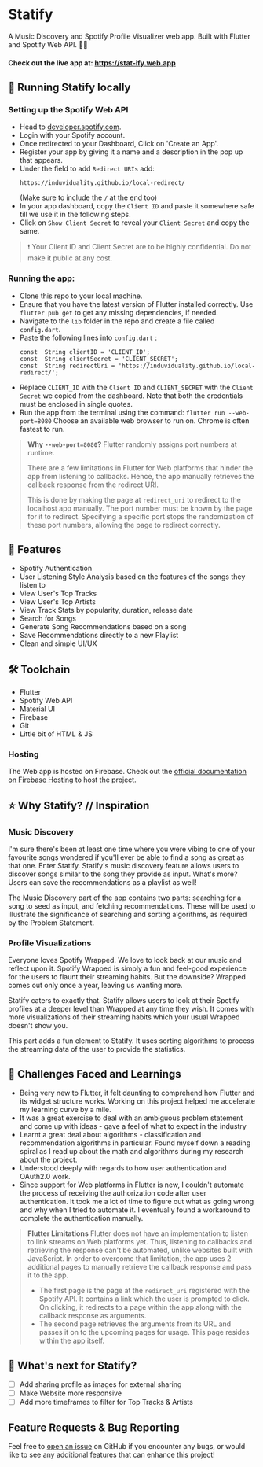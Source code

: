 # Statify
A Music Discovery and Spotify Profile Visualizer web app. 
Built with Flutter and Spotify Web API. :blue_heart::green_heart:

#### Check out the live app at: https://stat-ify.web.app

## :rocket: Running Statify locally

### Setting up the Spotify Web API

-   Head to  [developer.spotify.com](https://developer.spotify.com/).
-   Login with your Spotify account.
-   Once redirected to your Dashboard, Click on 'Create an App'.
-   Register your app by giving it a name and a description in the pop up that appears.
-   Under the field to add `Redirect URIs` add: 
	 ```
	 https://induviduality.github.io/local-redirect/
    ```
     (Make sure to include the `/` at the end too)
-   In your app dashboard, copy the  `Client ID`  and paste it somewhere safe till we use it in the following steps.
-   Click on  `Show Client Secret`  to reveal your  `Client Secret`  and copy the same.

> ❗  Your Client ID and Client Secret are to be highly confidential. Do not make it public at any cost. 

### Running the app:
- Clone this repo to your local machine.
- Ensure that you have the latest version of Flutter installed correctly. Use `flutter pub get` to get any missing dependencies, if needed.
- Navigate to the `lib` folder in the repo and create a file called `config.dart`. 
- Paste the following lines into `config.dart` :
  ```
  const  String clientID = 'CLIENT_ID';
  const  String clientSecret = 'CLIENT_SECRET';
  const  String redirectUri = 'https://induviduality.github.io/local-redirect/';
  ```
- Replace `CLIENT_ID` with the `Client ID` and `CLIENT_SECRET` with the `Client Secret` we copied from the dashboard. Note that both the credentials must be enclosed in single quotes.
- Run the app from the terminal using the command: 
```flutter run --web-port=8080```
Choose an available web browser to run on. Chrome is often fastest to run.
>**Why `--web-port=8080`?**
> Flutter randomly assigns port numbers at runtime. 
> 
> There are a few limitations in Flutter for Web platforms that hinder the app from listening to callbacks. Hence, the app manually retrieves the callback response from the redirect URI. 
> 
> This is done by making the page at `redirect_uri` to redirect to the localhost app manually. The port number must be known by the page for it to redirect. Specifying a specific port stops the randomization of these port numbers, allowing the page to redirect correctly.

## :dart: Features
- Spotify Authentication
- User Listening Style Analysis based on the features of the songs they listen to
- View User's Top Tracks
- View User's Top Artists
- View Track Stats by popularity, duration, release date
- Search for Songs
- Generate Song Recommendations based on a song
- Save Recommendations directly to a new Playlist
- Clean and simple UI/UX

## 🛠️ Toolchain
- Flutter
- Spotify Web API
- Material UI
- Firebase
- Git
- Little bit of HTML & JS

### Hosting
The Web app is hosted on Firebase. Check out the [official documentation on Firebase Hosting](https://firebase.google.com/docs/hosting/quickstart) to host the project.

## :star: Why Statify? // Inspiration

### Music Discovery
I'm sure there's been at least one time where you were vibing to one of your favourite songs wondered if you'll ever be able to find a song as great as that one. Enter Statify. Statify's music discovery feature allows users to discover songs similar to the song they provide as input. What's more? Users can save the recommendations as a playlist as well!

The Music Discovery part of the app contains two parts: searching for a song to seed as input, and fetching recommendations. These will be used to illustrate the significance of searching and sorting algorithms, as required by the Problem Statement.

### Profile Visualizations
Everyone loves Spotify Wrapped. We love to look back at our music and reflect upon it. Spotify Wrapped is simply a fun and feel-good experience for the users to flaunt their streaming habits. But the downside? Wrapped comes out only once a year, leaving us wanting more. 

Statify caters to exactly that. Statify allows users to look at their Spotify profiles at a deeper level than Wrapped at any time they wish. It comes with more visualizations of their streaming habits which your usual Wrapped doesn't show you.

This part adds a fun element to Statify. It uses sorting algorithms to process the streaming data of the user to provide the statistics.

## :memo: Challenges Faced and Learnings
- Being very new to Flutter, it felt daunting to comprehend how Flutter and its widget structure works. Working on this project helped me accelerate my learning curve by a mile.
- It was a great exercise to deal with an ambiguous problem statement and come up with ideas - gave a feel of what to expect in the industry
- Learnt a great deal about algorithms - classification and recommendation algorithms in particular. Found myself down a reading spiral as I read up about the math and algorithms during my research about the project.
- Understood deeply with regards to how user authentication and OAuth2.0 work.
- Since support for Web platforms in Flutter is new, I couldn't automate the process of receiving the authorization code after user authentication. It took me a lot of time to figure out what as going wrong and why when I tried to automate it. I eventually found a workaround to complete the authentication manually.
> **Flutter Limitations**
>  Flutter does not have an implementation to listen to link streams on Web platforms yet. Thus, listening to callbacks and retrieving the response can't be automated, unlike websites built with JavaScript.
>  In order to overcome that limitation, the app uses 2 additional pages to manually retrieve the callback response and pass it to the app.
>  - The first page is the page at the `redirect_uri` registered with the Spotify API. It contains a link which the user is prompted to click. On clicking, it redirects to a page within the app along with the callback response as arguments.
>  - The second page retrieves the arguments from its URL and passes it on to the upcoming pages for usage. This page resides within the app itself.

## :construction: What's next for Statify?

 - [ ] Add sharing profile as images for external sharing
 - [ ] Make Website more responsive
 - [ ] Add more timeframes to filter for Top Tracks & Artists

## Feature Requests & Bug Reporting

Feel free to  [open an issue](https://github.com/induviduality/statify/issues)  on GitHub if you encounter any bugs, or would like to see any additional features that can enhance this project!

